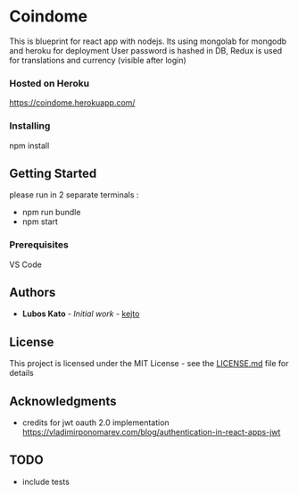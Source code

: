 # Coindome

This is blueprint for react app with nodejs.
Its using mongolab for mongodb and heroku for deployment
User password is hashed in DB,
Redux is used for translations and currency (visible after login)

### Hosted on Heroku
https://coindome.herokuapp.com/

### Installing

npm install

## Getting Started

please run in 2 separate terminals :
* npm run bundle
* npm start

### Prerequisites

VS Code

## Authors

* **Lubos Kato** - *Initial work* - [kejto](https://github.com/kejto)

## License

This project is licensed under the MIT License - see the [LICENSE.md](LICENSE.md) file for details

## Acknowledgments

* credits for jwt oauth 2.0 implementation https://vladimirponomarev.com/blog/authentication-in-react-apps-jwt

## TODO
* include tests